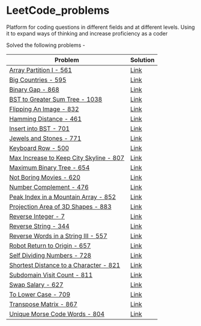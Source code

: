 # LeetCode_problems
  Platform for coding questions in different fields and at different levels. Using it to expand ways of thinking and increase proficiency as a coder

Solved the following problems -

| Problem       | Solution |
| --------------|----------|
| [Array Partition I - 561](https://leetcode.com/problems/array-partition-i/description/) | [Link](https://github.com/atg-abhijay/LeetCode_problems/blob/master/array_partition_i_561.py)
| [Big Countries - 595](https://leetcode.com/problems/big-countries/description/) | [Link](https://github.com/atg-abhijay/LeetCode_problems/blob/master/big_countries_595.sql)
| [Binary Gap - 868](https://leetcode.com/problems/binary-gap/description/) | [Link](https://github.com/atg-abhijay/LeetCode_problems/blob/master/binary_gap_868.py)
| [BST to Greater Sum Tree - 1038](https://leetcode.com/problems/binary-search-tree-to-greater-sum-tree) | [Link](./BSTtoGreaterSumTree1038.java)
| [Flipping An Image - 832](https://leetcode.com/problems/flipping-an-image/description/) | [Link](https://github.com/atg-abhijay/LeetCode_problems/blob/master/flipping_image_832.py)
| [Hamming Distance - 461](https://leetcode.com/problems/hamming-distance/description/) | [Link](https://github.com/atg-abhijay/LeetCode_problems/blob/master/hamming_distance_461.py)
| [Insert into BST - 701](https://leetcode.com/problems/insert-into-a-binary-search-tree/description/) | [Link](https://github.com/atg-abhijay/LeetCode_problems/blob/master/insert_into_BST_701.py)
| [Jewels and Stones - 771](https://leetcode.com/problems/jewels-and-stones/description/) | [Link](https://github.com/atg-abhijay/LeetCode_problems/blob/master/jewels_stones_771.py)
| [Keyboard Row - 500](https://leetcode.com/problems/keyboard-row/description/) | [Link](https://github.com/atg-abhijay/LeetCode_problems/blob/master/keyboard_row_500.py)
| [Max Increase to Keep City Skyline - 807](https://leetcode.com/problems/max-increase-to-keep-city-skyline/description/) | [Link](https://github.com/atg-abhijay/LeetCode_problems/blob/master/keep_city_skyline_807.py)
| [Maximum Binary Tree - 654](https://leetcode.com/problems/maximum-binary-tree/description/) | [Link](https://github.com/atg-abhijay/LeetCode_problems/blob/master/maximum_binary_tree_654.py)
| [Not Boring Movies - 620](https://leetcode.com/problems/not-boring-movies/description/) | [Link](https://github.com/atg-abhijay/LeetCode_problems/blob/master/not_boring_movies_620.sql)
| [Number Complement - 476](https://leetcode.com/problems/number-complement/description/) | [Link](https://github.com/atg-abhijay/LeetCode_problems/blob/master/number_complement_476.py)
| [Peak Index in a Mountain Array - 852](https://leetcode.com/problems/peak-index-in-a-mountain-array/description/) | [Link](https://github.com/atg-abhijay/LeetCode_problems/blob/master/peak_index_mountain_852.py)
| [Projection Area of 3D Shapes - 883](https://leetcode.com/problems/projection-area-of-3d-shapes/description/) | [Link](https://github.com/atg-abhijay/LeetCode_problems/blob/master/projection_area_3d_shapes_883.py)
| [Reverse Integer - 7](https://leetcode.com/problems/reverse-integer/description/) | [Link](https://github.com/atg-abhijay/LeetCode_problems/blob/master/reverse_int_7.py)
| [Reverse String - 344](https://leetcode.com/problems/reverse-string/description/) | [Link](https://github.com/atg-abhijay/LeetCode_problems/blob/master/reverse_string_344.py)
| [Reverse Words in a String III - 557](https://leetcode.com/problems/reverse-words-in-a-string-iii/description/) | [Link](https://github.com/atg-abhijay/LeetCode_problems/blob/master/reverse_words_in_string_III_557.py)
| [Robot Return to Origin - 657](https://leetcode.com/problems/robot-return-to-origin/description/) | [Link](https://github.com/atg-abhijay/LeetCode_problems/blob/master/robot_return_to_origin_657.py)
| [Self Dividing Numbers - 728](https://leetcode.com/problems/self-dividing-numbers/description/) | [Link](https://github.com/atg-abhijay/LeetCode_problems/blob/master/self_dividing_nums_728.py)
| [Shortest Distance to a Character - 821](https://leetcode.com/problems/shortest-distance-to-a-character/description/) | [Link](https://github.com/atg-abhijay/LeetCode_problems/blob/master/shortest_dist_to_char_821.py)
| [Subdomain Visit Count - 811](https://leetcode.com/problems/subdomain-visit-count/description/) | [Link](https://github.com/atg-abhijay/LeetCode_problems/blob/master/subdomain_visit_count_811.py)
| [Swap Salary - 627](https://leetcode.com/problems/swap-salary/description/) | [Link](https://github.com/atg-abhijay/LeetCode_problems/blob/master/swap_salary_627.sql)
| [To Lower Case - 709](https://leetcode.com/problems/to-lower-case/description/) | [Link](https://github.com/atg-abhijay/LeetCode_problems/blob/master/to_lower_case_709.py)
| [Transpose Matrix - 867](https://leetcode.com/problems/transpose-matrix/description/) | [Link](https://github.com/atg-abhijay/LeetCode_problems/blob/master/transpose_matrix_867.py)
| [Unique Morse Code Words - 804](https://leetcode.com/problems/unique-morse-code-words/description/) | [Link](https://github.com/atg-abhijay/LeetCode_problems/blob/master/unique_morse_code_words_804.py)

